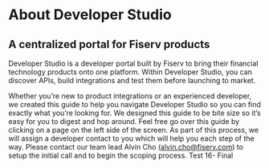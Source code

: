 # About Developer Studio
## A centralized portal for Fiserv products
Developer Studio is a developer portal built by Fiserv to bring their financial technology products onto one platform. Within Developer Studio, you can discover APIs, build integrations and test them before launching to market. 

Whether you’re new to product integrations or an experienced developer, we created this guide to help you navigate Developer Studio so you can find exactly what you’re looking for. We designed this guide to be bite size so it’s easy for you to digest and hop around. Feel free go over this guide by clicking on a page on the left side of the screen. As part of this process, we will assign a developer contact to you which will help you each step of the way. Please contact our team lead Alvin Cho (alvin.cho@fiserv.com) to setup the initial call and to begin the scoping process. Test 16- Final 
